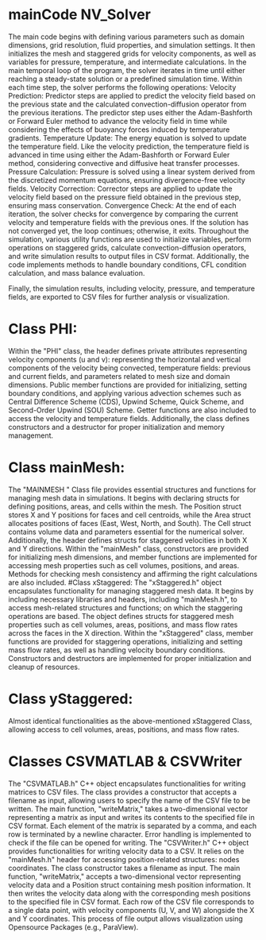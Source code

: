 # mainCode NV_Solver
The main code begins with defining various parameters such as domain dimensions, grid resolution, fluid properties, and simulation settings. It then initializes the mesh and staggered grids for velocity components, as well as variables for pressure, temperature, and intermediate calculations.
In the main temporal loop of the program, the solver iterates in time until either reaching a steady-state solution or a predefined simulation time. Within each time step, the solver performs the following operations:
	Velocity Prediction: Predictor steps are applied to predict the velocity field based on the previous state and the calculated convection-diffusion operator from the previous iterations. The predictor step uses either the Adam-Bashforth or Forward Euler method to advance the velocity field in time while considering the effects of buoyancy forces induced by temperature gradients.
	Temperature Update: The energy equation is solved to update the temperature field. Like the velocity prediction, the temperature field is advanced in time using either the Adam-Bashforth or Forward Euler method, considering convective and diffusive heat transfer processes.
	Pressure Calculation: Pressure is solved using a linear system derived from the discretized momentum equations, ensuring divergence-free velocity fields.
	Velocity Correction: Corrector steps are applied to update the velocity field based on the pressure field obtained in the previous step, ensuring mass conservation.
	Convergence Check: At the end of each iteration, the solver checks for convergence by comparing the current velocity and temperature fields with the previous ones. If the solution has not converged yet, the loop continues; otherwise, it exits.
Throughout the simulation, various utility functions are used to initialize variables, perform operations on staggered grids, calculate convection-diffusion operators, and write simulation results to output files in CSV format. Additionally, the code implements methods to handle boundary conditions, CFL condition calculation, and mass balance evaluation.

Finally, the simulation results, including velocity, pressure, and temperature fields, are exported to CSV files for further analysis or visualization. 


# Class PHI:
Within the "PHI" class, the header defines private attributes representing velocity components (u and v): representing the horizontal and vertical components of the velocity being convected, temperature fields: previous and current fields, and parameters related to mesh size and domain dimensions. 
Public member functions are provided for initializing, setting boundary conditions, and applying various advection schemes such as Central Difference Scheme (CDS), Upwind Scheme, Quick Scheme, and Second-Order Upwind (SOU) Scheme. Getter functions are also included to access the velocity and temperature fields. Additionally, the class defines constructors and a destructor for proper initialization and memory management.
# Class mainMesh:
The "MAINMESH " Class file provides essential structures and functions for managing mesh data in simulations. It begins with declaring structs for defining positions, areas, and cells within the mesh. The Position struct stores X and Y positions for faces and cell centroids, while the Area struct allocates positions of faces (East, West, North, and South). The Cell struct contains volume data and parameters essential for the numerical solver. Additionally, the header defines structs for staggered velocities in both X and Y directions. Within the "mainMesh" class, constructors are provided for initializing mesh dimensions, and member functions are implemented for accessing mesh properties such as cell volumes, positions, and areas. Methods for checking mesh consistency and affirming the right calculations are also included.
#Class xStaggered:
The "xStaggered.h" object encapsulates functionality for managing staggered mesh data. It begins by including necessary libraries and headers, including "mainMesh.h", to access mesh-related structures and functions; on which the staggering operations are based. The object defines structs for staggered mesh properties such as cell volumes, areas, positions, and mass flow rates across the faces in the X direction. Within the "xStaggered" class, member functions are provided for staggering operations, initializing and setting mass flow rates, as well as handling velocity boundary conditions. Constructors and destructors are implemented for proper initialization and cleanup of resources.
# Class yStaggered:
Almost identical functionalities as the above-mentioned xStaggered Class,  allowing access to cell volumes, areas, positions, and mass flow rates. 
# Classes CSVMATLAB & CSVWriter
The "CSVMATLAB.h" C++ object encapsulates functionalities for writing matrices to CSV files. The class provides a constructor that accepts a filename as input, allowing users to specify the name of the CSV file to be written. The main function, "writeMatrix," takes a two-dimensional vector representing a matrix as input and writes its contents to the specified file in CSV format. Each element of the matrix is separated by a comma, and each row is terminated by a newline character. Error handling is implemented to check if the file can be opened for writing. 
The "CSVWriter.h" C++ object provides functionalities for writing velocity data to a CSV. It relies on the "mainMesh.h" header for accessing position-related structures: nodes coordinates. The class constructor takes a filename as input. The main function, "writeMatrix," accepts a two-dimensional vector representing velocity data and a Position struct containing mesh position information. It then writes the velocity data along with the corresponding mesh positions to the specified file in CSV format. Each row of the CSV file corresponds to a single data point, with velocity components (U, V, and W) alongside the X and Y coordinates. This process of file output allows visualization using Opensource Packages (e.g., ParaView).
